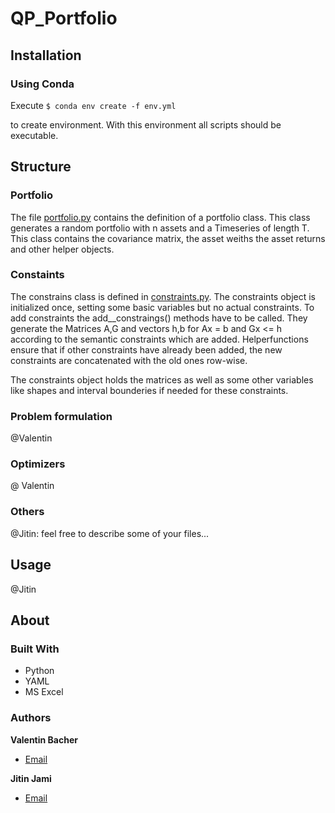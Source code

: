# QP_Portfolio

## Installation
### Using Conda
Execute
`$ conda env create -f env.yml`

to create environment. With this environment all scripts should be executable.

## Structure

### Portfolio
The file [portfolio.py](./portfolio.py) contains the definition of a portfolio class. 
This class generates a random portfolio with n assets and a Timeseries of length T.
This class contains the covariance matrix, the asset weiths the asset returns and other helper objects.

### Constaints

The constrains class is defined in [constraints.py](./comparison.py). The constraints object is initialized once, 
setting some basic variables but no actual constraints. To add constraints the add_<constraints>_constraings() methods 
have to be called. They generate the Matrices A,G and vectors h,b for Ax = b and Gx <= h according to the semantic 
constraints which are added. Helperfunctions ensure that if other constraints have already been added, the new 
constraints are concatenated with the old ones row-wise.

The constraints object holds the matrices as well as some other variables like shapes and interval bounderies if needed 
for these constraints.

### Problem formulation

@Valentin

### Optimizers

@ Valentin

### Others

@Jitin: feel free to describe some of your files...

## Usage

@Jitin

## About
### Built With

- Python
- YAML
- MS Excel

### Authors

**Valentin Bacher**

- [Email](mailto:valentin.bacher@fau.de?subject=pq_portfolio "pq_portfolio")

**Jitin Jami**

- [Email](mailto:jitin.jami@usi.ch?subject=pq_portfolio "pq_portfolio")